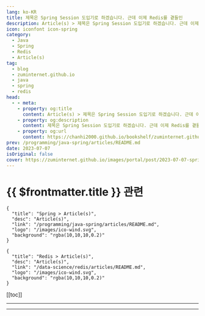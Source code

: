 ```yaml
---
lang: ko-KR
title: 제목은 Spring Session 도입기로 하겠습니다. 근데 이제 Redis를 곁들인
description: Article(s) > 제목은 Spring Session 도입기로 하겠습니다. 근데 이제 Redis를 곁들인
icon: iconfont icon-spring
category: 
  - Java
  - Spring
  - Redis
  - Article(s)
tag: 
  - blog
  - zuminternet.github.io
  - java
  - spring
  - redis
head:
  - - meta:
    - property: og:title
      content: Article(s) > 제목은 Spring Session 도입기로 하겠습니다. 근데 이제 Redis를 곁들인
    - property: og:description
      content: 제목은 Spring Session 도입기로 하겠습니다. 근데 이제 Redis를 곁들인
    - property: og:url
      content: https://chanhi2000.github.io/bookshelf/zuminternet.github.io/spring-session.html
prev: /programming/java-spring/articles/README.md
date: 2023-07-07
isOriginal: false
cover: https://zuminternet.github.io/images/portal/post/2023-07-07-spring-session/thumbnail.png
---
```


# {{ $frontmatter.title }} 관련

```component VPCard
{
  "title": "Spring > Article(s)",
  "desc": "Article(s)",
  "link": "/programming/java-spring/articles/README.md",
  "logo": "/images/ico-wind.svg",
  "background": "rgba(10,10,10,0.2)"
}
```

```component VPCard
{
  "title": "Redis > Article(s)",
  "desc": "Article(s)",
  "link": "/data-science/redis/articles/README.md",
  "logo": "/images/ico-wind.svg",
  "background": "rgba(10,10,10,0.2)"
}
```

[[toc]]

---

<SiteInfo
  name="제목은 Spring Session 도입기로 하겠습니다. 근데 이제 Redis를 곁들인"
  desc="지속 가능한 서비스를 만들기 위해 기존 아키텍처를 유지하면서 서비스를 개선하는 과정을 소개합니다."
  url="https://zuminternet.github.io/spring-session/"
  logo="https://zuminternet.github.io/favicon.ico"
  preview="https://zuminternet.github.io/images/portal/post/2023-07-07-spring-session/thumbnail.png"/>

<!-- TODO:  작성 -->

---

<TagLinks />